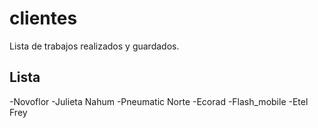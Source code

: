 # clientes
Lista de trabajos realizados y guardados.

## Lista
-Novoflor
-Julieta Nahum
-Pneumatic Norte
-Ecorad
-Flash_mobile
-Etel Frey